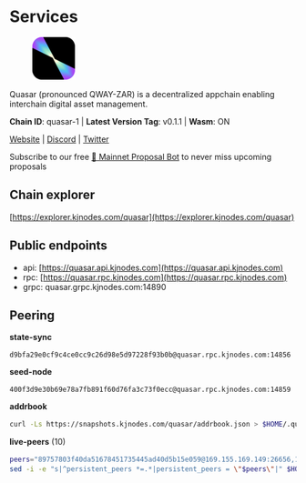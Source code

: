 # Services

<figure><img src="https://raw.githubusercontent.com/kj89/cosmos-images/main/logos/quasar.png" alt=""><figcaption></figcaption></figure>

Quasar (pronounced QWAY-ZAR) is a decentralized  appchain enabling interchain digital asset management.

**Chain ID**: quasar-1 | **Latest Version Tag**: v0.1.1 | **Wasm**: ON

[Website](https://www.quasar.fi) | [Discord](https://discord.gg/quasarfi) | [Twitter](https://twitter.com/QuasarFi)



Subscribe to our free [🤖 Mainnet Proposal Bot](https://t.me/kjnodes_proposal_bot) to never miss upcoming proposals


## Chain explorer
[https://explorer.kjnodes.com/quasar](https://explorer.kjnodes.com/quasar)

## Public endpoints

* api: [https://quasar.api.kjnodes.com](https://quasar.api.kjnodes.com)
* rpc: [https://quasar.rpc.kjnodes.com](https://quasar.rpc.kjnodes.com)
* grpc: quasar.grpc.kjnodes.com:14890

## Peering

**state-sync**

```text
d9bfa29e0cf9c4ce0cc9c26d98e5d97228f93b0b@quasar.rpc.kjnodes.com:14856
```

**seed-node**

```text
400f3d9e30b69e78a7fb891f60d76fa3c73f0ecc@quasar.rpc.kjnodes.com:14859
```

**addrbook**
```bash
curl -Ls https://snapshots.kjnodes.com/quasar/addrbook.json > $HOME/.quasarnode/config/addrbook.json
```

**live-peers** (10)
```bash
peers="89757803f40da51678451735445ad40d5b15e059@169.155.169.149:26656,1993e3bee8826be9fd617720eebe83f826a8ebcf@51.89.7.235:26647,5a111b281852be31838ecf1202e59981e618355e@89.116.31.95:18256,d7ea38275af96271fd66194dad3951ef38b8ba7c@193.70.33.64:18256,1369d544be2680e031b57f30a8d18cbe8b17a8ef@54.38.73.121:26656,58a4943a150cc77ab77ded222c44b23548ee702a@146.59.81.23:26667,4399187c748f91d86932d3e530cd16c22c5f616a@199.231.163.42:26656,0f7eca0da978e4304bb81fa1b9d9a1c87c57f45d@38.146.3.147:18256,768d3ca8922cb9c4d31f521a86491923ac2a672b@162.55.245.149:2040,d9bfa29e0cf9c4ce0cc9c26d98e5d97228f93b0b@65.109.88.38:14856"
sed -i -e "s|^persistent_peers *=.*|persistent_peers = \"$peers\"|" $HOME/.quasarnode/config/config.toml
```
